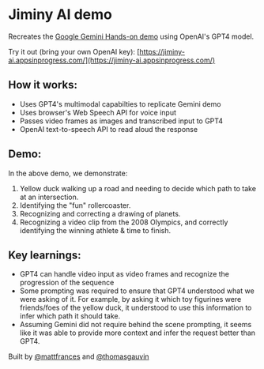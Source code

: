 # Jiminy AI demo

Recreates the [Google Gemini Hands-on demo](https://www.youtube.com/watch?v=UIZAiXYceBI) using OpenAI's GPT4 model.

Try it out (bring your own OpenAI key): [https://jiminy-ai.appsinprogress.com/](https://jiminy-ai.appsinprogress.com/)

## How it works:
* Uses GPT4's multimodal capabilties to replicate Gemini demo
* Uses browser's Web Speech API for voice input
* Passes video frames as images and transcribed input to GPT4
* OpenAI text-to-speech API to read aloud the response

## Demo:
In the above demo, we demonstrate:
1. Yellow duck walking up a road and needing to decide which path to take at an intersection.
2. Identifying the "fun" rollercoaster.
3. Recognizing and correcting a drawing of planets.
4. Recognizing a video clip from the 2008 Olympics, and correctly identifying the winning athlete & time to finish.

## Key learnings:
* GPT4 can handle video input as video frames and recognize the progression of the sequence
* Some prompting was required to ensure that GPT4 understood what we were asking of it. For example, by asking it which toy figurines were friends/foes of the yellow duck, it understood to use this information to infer which path it should take.
* Assuming Gemini did not require behind the scene prompting, it seems like it was able to provide more context and infer the request better than GPT4.

Built by [@mattfrances](https://github.com/mattfrances) and [@thomasgauvin](https://github.com/thomasgauvin) 
